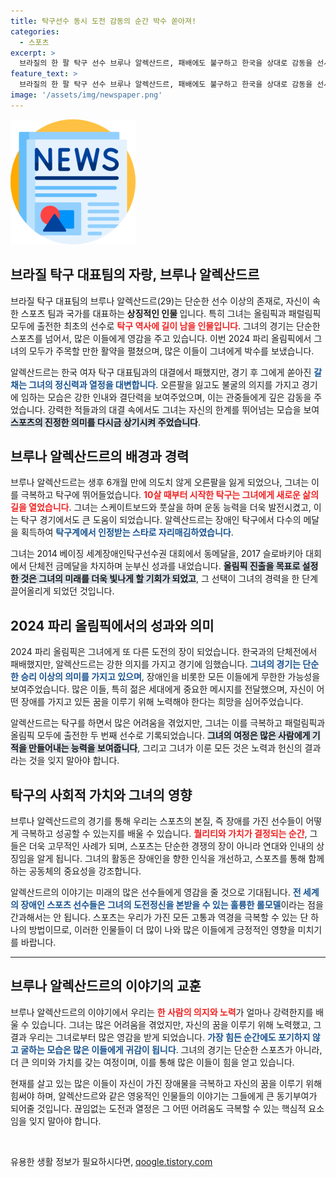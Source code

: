 ```yaml
---
title: 탁구선수 동시 도전 감동의 순간 박수 쏟아져!
categories:
  - 스포츠
excerpt: >
  브라질의 한 팔 탁구 선수 브루나 알렉산드르, 패배에도 불구하고 한국을 상대로 감동을 선사하며 올림픽과 패럴림픽 동시 출전이라는 역사적인 기록을 세웠다!
feature_text: >
  브라질의 한 팔 탁구 선수 브루나 알렉산드르, 패배에도 불구하고 한국을 상대로 감동을 선사하며 올림픽과 패럴림픽 동시 출전이라는 역사적인 기록을 세웠다!
image: '/assets/img/newspaper.png'
---
```


<p><img src="/assets/img/newspaper.png" alt="kimp 속보" /></p>

<h2 data-ke-size="size26">브라질 탁구 대표팀의 자랑, 브루나 알렉산드르</h2>

<p data-ke-size="size16">브라질 탁구 대표팀의 브루나 알렉산드르(29)는 단순한 선수 이상의 존재로, 자신이 속한 스포츠 팀과 국가를 대표하는<strong> <b>상징적인 인물</b> </strong>입니다. 특히 그녀는 올림픽과 패럴림픽 모두에 출전한 최초의 선수로 <b><span style="color: #ee2323;">탁구 역사에 길이 남을 인물입니다</span></b>. 그녀의 경기는 단순한 스포츠를 넘어서, 많은 이들에게 영감을 주고 있습니다. 이번 2024 파리 올림픽에서 그녀의 모두가 주목할 만한 활약을 펼쳤으며, 많은 이들이 그녀에게 박수를 보냈습니다.</p>

<p data-ke-size="size16">알렉산드르는 한국 여자 탁구 대표팀과의 대결에서 패했지만, 경기 후 그에게 쏟아진 <b><span style="color: #1a5490;">갈채는 그녀의 정신력과 열정을 대변합니다</span></b>. 오른팔을 잃고도 불굴의 의지를 가지고 경기에 임하는 모습은 강한 인내와 결단력을 보여주었으며, 이는 관중들에게 깊은 감동을 주었습니다. 강력한 적들과의 대결 속에서도 그녀는 자신의 한계를 뛰어넘는 모습을 보여 <b><span style="background-color: #21538527;">스포츠의 진정한 의미를 다시금 상기시켜 주었습니다</span></b>.</p>

<h2 data-ke-size="size26">브루나 알렉산드르의 배경과 경력</h2>

<p data-ke-size="size16">브루나 알렉산드르는 생후 6개월 만에 의도치 않게 오른팔을 잃게 되었으나, 그녀는 이를 극복하고 탁구에 뛰어들었습니다. <b><span style="color: #ee2323;">10살 때부터 시작한 탁구는 그녀에게 새로운 삶의 길을 열었습니다</span></b>. 그녀는 스케이트보드와 풋살을 하며 운동 능력을 더욱 발전시켰고, 이는 탁구 경기에서도 큰 도움이 되었습니다. 알렉산드르는 장애인 탁구에서 다수의 메달을 획득하여 <b><span style="color: #1a5490;">탁구계에서 인정받는 스타로 자리매김하였습니다</span></b>.</p>

<p data-ke-size="size16">그녀는 2014 베이징 세계장애인탁구선수권 대회에서 동메달을, 2017 슬로바키아 대회에서 단체전 금메달을 차지하며 눈부신 성과를 내었습니다. <b><span style="background-color: #21538527;">올림픽 진출을 목표로 설정한 것은 그녀의 미래를 더욱 빛나게 할 기회가 되었고</span></b>, 그 선택이 그녀의 경력을 한 단계 끌어올리게 되었던 것입니다.</p>

<h2 data-ke-size="size26">2024 파리 올림픽에서의 성과와 의미</h2>

<p data-ke-size="size16">2024 파리 올림픽은 그녀에게 또 다른 도전의 장이 되었습니다. 한국과의 단체전에서 패배했지만, 알렉산드르는 강한 의지를 가지고 경기에 임했습니다. <b><span style="color: #1a5490;">그녀의 경기는 단순한 승리 이상의 의미를 가지고 있으며</span></b>, 장애인을 비롯한 모든 이들에게 무한한 가능성을 보여주었습니다. 많은 이들, 특히 젊은 세대에게 중요한 메시지를 전달했으며, 자신이 어떤 장애를 가지고 있든 꿈을 이루기 위해 노력해야 한다는 희망을 심어주었습니다.</p>

<p data-ke-size="size16">알렉산드르는 탁구를 하면서 많은 어려움을 겪었지만, 그녀는 이를 극복하고 패럴림픽과 올림픽 모두에 출전한 두 번째 선수로 기록되었습니다. <b><span style="background-color: #21538527;">그녀의 여정은 많은 사람에게 기적을 만들어내는 능력을 보여줍니다</span></b>, 그리고 그녀가 이룬 모든 것은 노력과 헌신의 결과라는 것을 잊지 말아야 합니다.</p>

<h2 data-ke-size="size26">탁구의 사회적 가치와 그녀의 영향</h2>

<p data-ke-size="size16">브루나 알렉산드르의 경기를 통해 우리는 스포츠의 본질, 즉 장애를 가진 선수들이 어떻게 극복하고 성공할 수 있는지를 배울 수 있습니다. <b><span style="color: #ee2323;">퀄리티와 가치가 결정되는 순간</span></b>, 그들은 더욱 고무적인 사례가 되며, 스포츠는 단순한 경쟁의 장이 아니라 연대와 인내의 상징임을 알게 됩니다. 그녀의 활동은 장애인을 향한 인식을 개선하고, 스포츠를 통해 함께하는 공동체의 중요성을 강조합니다.</p>

<p data-ke-size="size16">알렉산드르의 이야기는 미래의 많은 선수들에게 영감을 줄 것으로 기대됩니다. <b><span style="color: #1a5490;">전 세계의 장애인 스포츠 선수들은 그녀의 도전정신을 본받을 수 있는 훌륭한 롤모델</span></b>이라는 점을 간과해서는 안 됩니다. 스포츠는 우리가 가진 모든 고통과 역경을 극복할 수 있는 단 하나의 방법이므로, 이러한 인물들이 더 많이 나와 많은 이들에게 긍정적인 영향을 미치기를 바랍니다.</p>

<hr>

<h2 data-ke-size="size26">브루나 알렉산드르의 이야기의 교훈</h2>

<p data-ke-size="size16">브루나 알렉산드르의 이야기에서 우리는 <b><span style="color: #ee2323;">한 사람의 의지와 노력</span></b>가 얼마나 강력한지를 배울 수 있습니다. 그녀는 많은 어려움을 겪었지만, 자신의 꿈을 이루기 위해 노력했고, 그 결과 우리는 그녀로부터 많은 영감을 받게 되었습니다. <b><span style="color: #1a5490;">가장 힘든 순간에도 포기하지 않고 굴하는 모습은 많은 이들에게 귀감이 됩니다</span></b>. 그녀의 경기는 단순한 스포츠가 아니라, 더 큰 의미와 가치를 갖는 여정이며, 이를 통해 많은 이들이 힘을 얻고 있습니다.</p>

<p data-ke-size="size16">현재를 살고 있는 많은 이들이 자신이 가진 장애물을 극복하고 자신의 꿈을 이루기 위해 힘써야 하며, 알렉산드르와 같은 영웅적인 인물들의 이야기는 그들에게 큰 동기부여가 되어줄 것입니다. 끊임없는 도전과 열정은 그 어떤 어려움도 극복할 수 있는 핵심적 요소임을 잊지 말아야 합니다.</p>

<p data-ke-size="size16">&nbsp;</p>
유용한 생활 정보가 필요하시다면, <a href="https://qoogle.tistory.com" rel="dofollow">qoogle.tistory.com</a>


